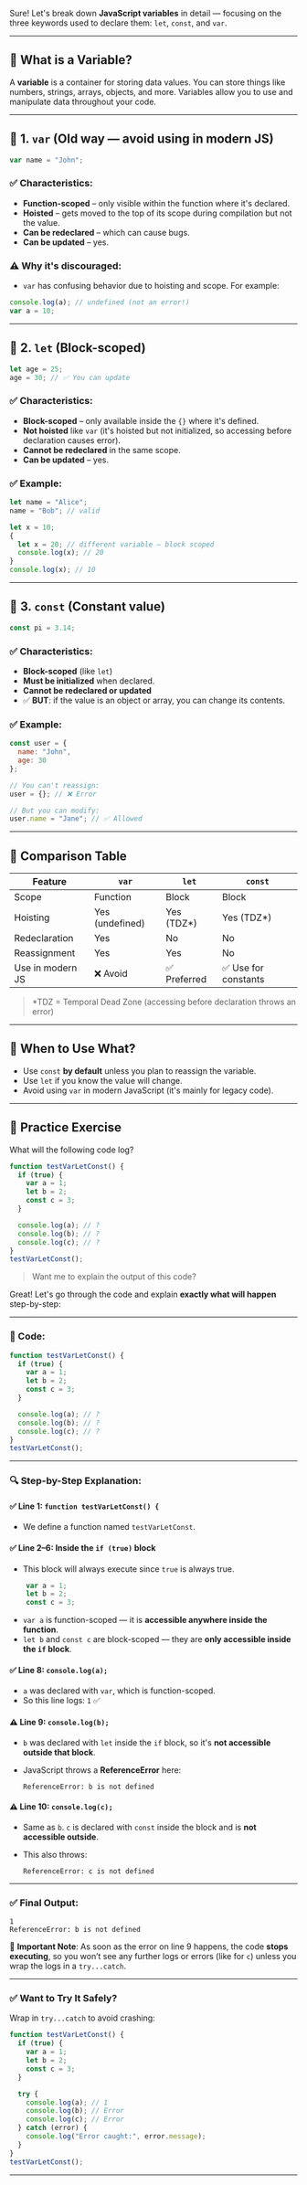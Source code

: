 Sure! Let's break down **JavaScript variables** in detail — focusing on the three keywords used to declare them: `let`, `const`, and `var`.

---

## 🔹 What is a Variable?

A **variable** is a container for storing data values. You can store things like numbers, strings, arrays, objects, and more. Variables allow you to use and manipulate data throughout your code.

---

## 🔸 1. `var` (Old way — avoid using in modern JS)

```javascript
var name = "John";
```

### ✅ Characteristics:

* **Function-scoped** – only visible within the function where it's declared.
* **Hoisted** – gets moved to the top of its scope during compilation but not the value.
* **Can be redeclared** – which can cause bugs.
* **Can be updated** – yes.

### ⚠️ Why it's discouraged:

* `var` has confusing behavior due to hoisting and scope. For example:

```javascript
console.log(a); // undefined (not an error!)
var a = 10;
```

---

## 🔸 2. `let` (Block-scoped)

```javascript
let age = 25;
age = 30; // ✅ You can update
```

### ✅ Characteristics:

* **Block-scoped** – only available inside the `{}` where it's defined.
* **Not hoisted** like `var` (it's hoisted but not initialized, so accessing before declaration causes error).
* **Cannot be redeclared** in the same scope.
* **Can be updated** – yes.

### ✅ Example:

```javascript
let name = "Alice";
name = "Bob"; // valid

let x = 10;
{
  let x = 20; // different variable – block scoped
  console.log(x); // 20
}
console.log(x); // 10
```

---

## 🔸 3. `const` (Constant value)

```javascript
const pi = 3.14;
```

### ✅ Characteristics:

* **Block-scoped** (like `let`)
* **Must be initialized** when declared.
* **Cannot be redeclared or updated**
* ✅ **BUT**: if the value is an object or array, you can change its contents.

### ✅ Example:

```javascript
const user = {
  name: "John",
  age: 30
};

// You can't reassign:
user = {}; // ❌ Error

// But you can modify:
user.name = "Jane"; // ✅ Allowed
```

---

## 🔹 Comparison Table

| Feature          | `var`           | `let`       | `const`             |
| ---------------- | --------------- | ----------- | ------------------- |
| Scope            | Function        | Block       | Block               |
| Hoisting         | Yes (undefined) | Yes (TDZ\*) | Yes (TDZ\*)         |
| Redeclaration    | Yes             | No          | No                  |
| Reassignment     | Yes             | Yes         | No                  |
| Use in modern JS | ❌ Avoid         | ✅ Preferred | ✅ Use for constants |

> \*TDZ = Temporal Dead Zone (accessing before declaration throws an error)

---

## 🔹 When to Use What?

* Use `const` **by default** unless you plan to reassign the variable.
* Use `let` if you know the value will change.
* Avoid using `var` in modern JavaScript (it's mainly for legacy code).

---

## 🔸 Practice Exercise

What will the following code log?

```javascript
function testVarLetConst() {
  if (true) {
    var a = 1;
    let b = 2;
    const c = 3;
  }

  console.log(a); // ?
  console.log(b); // ?
  console.log(c); // ?
}
testVarLetConst();
```

> Want me to explain the output of this code?

Great! Let's go through the code and explain **exactly what will happen** step-by-step:

---

### 🔸 Code:

```javascript
function testVarLetConst() {
  if (true) {
    var a = 1;
    let b = 2;
    const c = 3;
  }

  console.log(a); // ?
  console.log(b); // ?
  console.log(c); // ?
}
testVarLetConst();
```

---

### 🔍 Step-by-Step Explanation:

#### ✅ Line 1: `function testVarLetConst() {`

* We define a function named `testVarLetConst`.

#### ✅ Line 2–6: Inside the `if (true)` block

* This block will always execute since `true` is always true.

```javascript
    var a = 1;
    let b = 2;
    const c = 3;
```

* `var a` is function-scoped — it is **accessible anywhere inside the function**.
* `let b` and `const c` are block-scoped — they are **only accessible inside the `if` block**.

#### ✅ Line 8: `console.log(a);`

* `a` was declared with `var`, which is function-scoped.
* So this line logs: `1` ✅

#### ⚠️ Line 9: `console.log(b);`

* `b` was declared with `let` inside the `if` block, so it's **not accessible outside that block**.
* JavaScript throws a **ReferenceError** here:

  ```
  ReferenceError: b is not defined
  ```

#### ⚠️ Line 10: `console.log(c);`

* Same as `b`. `c` is declared with `const` inside the block and is **not accessible outside**.
* This also throws:

  ```
  ReferenceError: c is not defined
  ```

---

### ✅ Final Output:

```plaintext
1
ReferenceError: b is not defined
```

🧠 **Important Note**:
As soon as the error on line 9 happens, the code **stops executing**, so you won’t see any further logs or errors (like for `c`) unless you wrap the logs in a `try...catch`.

---

### ✅ Want to Try It Safely?

Wrap in `try...catch` to avoid crashing:

```javascript
function testVarLetConst() {
  if (true) {
    var a = 1;
    let b = 2;
    const c = 3;
  }

  try {
    console.log(a); // 1
    console.log(b); // Error
    console.log(c); // Error
  } catch (error) {
    console.log("Error caught:", error.message);
  }
}
testVarLetConst();
```

---


